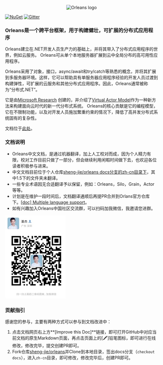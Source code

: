 <p align="center">
  <image src="https://raw.githubusercontent.com/dotnet/orleans/gh-pages/assets/logo_full.png" alt="Orleans logo" width="600px">
</p>

[![NuGet](https://img.shields.io/nuget/v/Microsoft.Orleans.Core.svg?style=flat)](http://www.nuget.org/profiles/Orleans)
[![Gitter](https://badges.gitter.im/Join%20Chat.svg)](https://gitter.im/dotnet/orleans?utm_source=badge&utm_medium=badge&utm_campaign=pr-badge)

### Orleans是一个跨平台框架，用于构建健壮，可扩展的分布式应用程序

Orleans建立在.NET开发人员生产力的基础上，并将其带入了分布式应用程序的世界，例如云服务。 Orleans可从单个本地服务器扩展到云中全局分布的高可用性应用程序。

Orleans采用了对象，接口，async/await和try/catch等熟悉的概念，并将其扩展到多服务器环境。这样，它可以帮助具有单服务器应用程序经验的开发人员过渡到构建弹性，可扩展的云服务和其他分布式应用程序。因此，Orleans通常被称为“分布式.NET”。

它是由[Microsoft Research](http://research.microsoft.com/projects/orleans/) 创建的，并介绍了[Virtual Actor Model](http://research.microsoft.com/apps/pubs/default.aspx?id=210931)作为一种新方法来构建面向云时代的新一代分布式系统。 Orleans的核心贡献是它的编程模型，它在不限制功能，以及对开发人员施加繁重约束的情况下，降低了高并发分布式系统固有的复杂性。

文档位于[此处](Documentation/index.md)。


### 文档说明
* Orleans中文文档，是通过机器翻译，加上人工校对而成，因为个人精力有限，校对工作目前只做了一部分，但会继续利用闲暇时间做下去，也欢迎各位读者积极参与进来。
* 中文文档目前位于个人仓库[sheng-jie/orleans docs分支的zh-cn目录下](https://github.com/sheng-jie/orleans/tree/docs/zh-cn)，其中1.5下的文件夹未翻译。
* 一些专业术语因无合适翻译予以保留，例如：Orleans，Silo，Grain，Actor 等等。
* 计划是在维护一段时间后，文档翻译通顺后再提PR合并到Orlans官方仓库下。[[doc] Multiple language support](https://github.com/dotnet/orleans/issues/6075)。
* 如有兴趣加入Orleans中国社区交流群，可以扫码加我微信，我邀请您进群。

![](./images/weixin.jpg)

### 贡献指引
感谢您的参与，主要有两种方式可以参与到文档改进中：
1. 点击文档网页右上方**[Improve this Doc]**链接，即可打开GitHub中对应当前文档的原生Markdown页面，再点击页面上的[🖍]铅笔图标，即可进行在线修改，修改完毕，提交创建PR即可。
2. Fork仓库[sheng-jie/orleans](https://github.com/sheng-jie/orleans)并Clone到本地目录，签出docs分支（`checkout docs`），进入`zh-cn`目录，即可修改，修改完毕后，创建PR即可。
